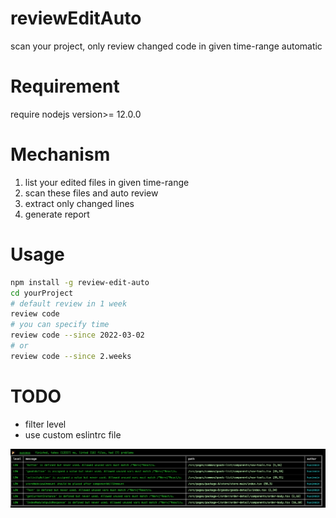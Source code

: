 # reviewEditAuto

scan your project, only review changed code in given time-range automatic

# Requirement

require nodejs version>= 12.0.0

# Mechanism

1. list your edited files in given time-range
2. scan these files and auto review
3. extract only changed lines
4. generate report

# Usage

```sh
npm install -g review-edit-auto
cd yourProject
# default review in 1 week
review code
# you can specify time
review code --since 2022-03-02
# or
review code --since 2.weeks
```

# TODO

- filter level
- use custom eslintrc file

<img src="./img/res.png" width="600"  align=center>
